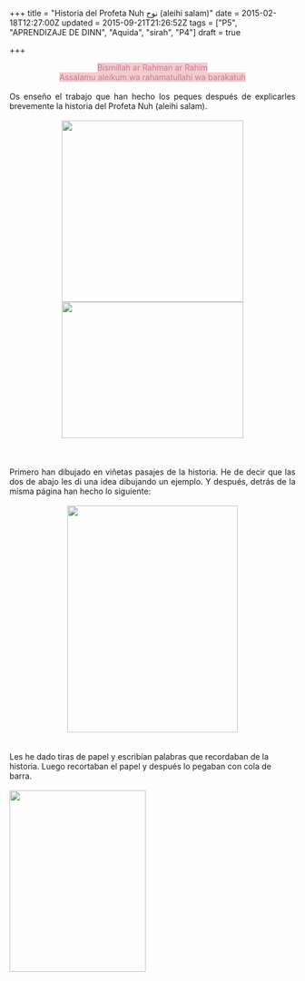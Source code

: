 +++
title = "Historia del Profeta Nuh نوح (aleihi salam)"
date = 2015-02-18T12:27:00Z
updated = 2015-09-21T21:26:52Z
tags = ["P5", "APRENDIZAJE DE DINN", "Aquida", "sirah", "P4"]
draft = true

+++

<div dir="ltr" style="text-align: left;" trbidi="on"><div style="text-align: center;"><span style="background-color: #f4cccc; color: #c27ba0;">Bismillah ar Rahman ar Rahim</span></div><div><div style="text-align: center;"><span style="background-color: #f4cccc; color: #c27ba0;">Assalamu aleikum wa rahamatullahi wa barakatuh</span></div></div><div><br /></div><div><div style="text-align: justify;">Os enseño el trabajo que han hecho los peques después de explicarles brevemente la historia del Profeta Nuh (aleihi salam).&nbsp;</div></div><div><br /></div><div><div class="separator" style="clear: both; text-align: center;"><img border="0" height="320" src="http://lh3.googleusercontent.com/-Ljfo6mvh5-s/VOR3B8XrBAI/AAAAAAAAHVk/yQLCK4MILAk/s320/blogger-image--38964204.jpg" width="320" /><a href="https://lh3.googleusercontent.com/-jDRr-AS-3VI/VOR2ZsC8XWI/AAAAAAAAHVU/ci7vAXD3nmM/s640/blogger-image-18750167.jpg" imageanchor="1" style="margin-left: 1em; margin-right: 1em;"><img border="0" height="240" src="http://lh3.googleusercontent.com/-jDRr-AS-3VI/VOR2ZsC8XWI/AAAAAAAAHVU/ci7vAXD3nmM/s320/blogger-image-18750167.jpg" width="320" /></a></div><div class="separator" style="clear: both;"></div><br /><a name='more'></a><br /><br /><div style="text-align: justify;">Primero han dibujado en viñetas pasajes de la historia. He de decir que las dos de abajo les di una idea dibujando un ejemplo. Y después, detrás de la misma página han hecho lo siguiente:</div></div><div><br /></div><div><div class="separator" style="clear: both; text-align: center;"><a href="https://lh4.googleusercontent.com/-Ia7GWCQezWk/VOR2-4CwE1I/AAAAAAAAHVc/kJBP1FdUSUc/s640/blogger-image-481304239.jpg" imageanchor="1" style="margin-left: 1em; margin-right: 1em;"><img border="0" height="400" src="http://lh4.googleusercontent.com/-Ia7GWCQezWk/VOR2-4CwE1I/AAAAAAAAHVc/kJBP1FdUSUc/s400/blogger-image-481304239.jpg" width="300" /></a></div><div class="separator" style="clear: both; text-align: center;"><br /></div><div class="separator" style="clear: both; text-align: center;"><span style="text-align: justify;"><br /></span></div><div class="separator" style="clear: both; text-align: left;"><span style="text-align: justify;">Les he dado tiras de papel y escribían palabras que recordaban de la historia. Luego recortaban el papel y después lo pegaban con cola de barra.</span></div><div class="separator" style="clear: both; text-align: left;"><br /></div><div class="separator" style="clear: both; text-align: center;"><a href="https://lh4.googleusercontent.com/-DaKkzPW5xvU/VOR3Uh1FhLI/AAAAAAAAHVs/T2Hn2qKWKHY/s640/blogger-image-371283438.jpg" imageanchor="1" style="clear: left; display: inline !important; float: left; margin-bottom: 1em; margin-right: 1em; text-align: center;"><img border="0" height="320" src="http://lh4.googleusercontent.com/-DaKkzPW5xvU/VOR3Uh1FhLI/AAAAAAAAHVs/T2Hn2qKWKHY/s320/blogger-image-371283438.jpg" width="240" /></a></div></div></div>
